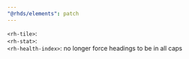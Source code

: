 ```yaml
---
"@rhds/elements": patch
---
```


`<rh-tile>`:  
`<rh-stat>`:  
`<rh-health-index>`: no longer force headings to be in all caps
